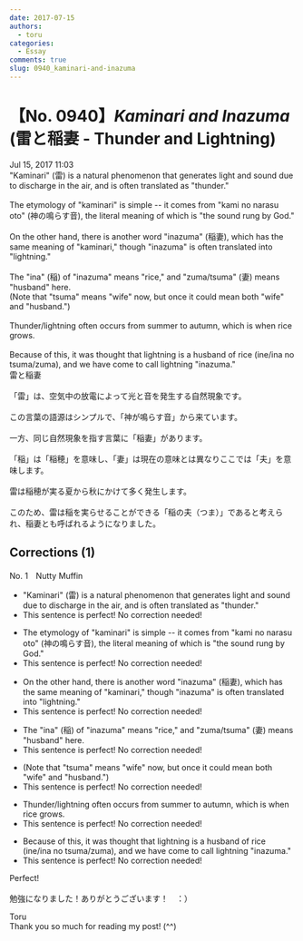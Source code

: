```yaml
---
date: 2017-07-15
authors:
  - toru
categories:
  - Essay
comments: true
slug: 0940_kaminari-and-inazuma
---
```


# 【No. 0940】<strong><em>Kaminari and Inazuma</strong></em> (雷と稲妻 - Thunder and Lightning)
<div class="date">Jul 15, 2017 11:03</div>
<div id="post"><div id="body_show_ori">
"Kaminari" (雷) is a natural phenomenon that generates light and sound due to discharge in the air, and is often translated as "thunder."<br/><br/>The etymology of "kaminari" is simple -- it comes from "kami no narasu oto" (神の鳴らす音), the literal meaning of which is "the sound rung by God."<br/><br/>On the other hand, there is another word "inazuma" (稲妻), which has the same meaning of "kaminari," though "inazuma" is often translated into "lightning." <br/><br/>The "ina" (稲) of "inazuma" means "rice," and "zuma/tsuma" (妻) means "husband" here. <br/>(Note that "tsuma" means "wife" now, but once it could mean both "wife" and "husband.")<br/><br/>Thunder/lightning often occurs from summer to autumn, which is when rice grows.<br/><br/>Because of this, it was thought that lightning is a husband of rice (ine/ina no tsuma/zuma), and we have come to call lightning "inazuma."
</div></div>

<!-- more -->

<div id="post_ja"><div id="body_show_mo">
雷と稲妻<br/><br/>「雷」は、空気中の放電によって光と音を発生する自然現象です。<br/><br/>この言葉の語源はシンプルで、「神が鳴らす音」から来ています。<br/><br/>一方、同じ自然現象を指す言葉に「稲妻」があります。<br/><br/>「稲」は「稲穂」を意味し、「妻」は現在の意味とは異なりここでは「夫」を意味します。<br/><br/>雷は稲穂が実る夏から秋にかけて多く発生します。<br/><br/>このため、雷は稲を実らせることができる「稲の夫（つま）」であると考えられ、稲妻とも呼ばれるようになりました。
</div></div>

## Corrections (1)
<div id="block"><div class="first_name"> No. 1　<span class="just_name">Nutty Muffin</span></div><div id="block2">
<ul class="correction_field">
<li class="incorrect">"Kaminari" (雷) is a natural phenomenon that generates light and sound due to discharge in the air, and is often translated as "thunder."</li>
<li class="corrected perfect">This sentence is perfect! No correction needed!</li>
</ul>
<ul class="correction_field">
<li class="incorrect">The etymology of "kaminari" is simple -- it comes from "kami no narasu oto" (神の鳴らす音), the literal meaning of which is "the sound rung by God."</li>
<li class="corrected perfect">This sentence is perfect! No correction needed!</li>
</ul>
<ul class="correction_field">
<li class="incorrect">On the other hand, there is another word "inazuma" (稲妻), which has the same meaning of "kaminari," though "inazuma" is often translated into "lightning." </li>
<li class="corrected perfect">This sentence is perfect! No correction needed!</li>
</ul>
<ul class="correction_field">
<li class="incorrect">The "ina" (稲) of "inazuma" means "rice," and "zuma/tsuma" (妻) means "husband" here.</li>
<li class="corrected perfect">This sentence is perfect! No correction needed!</li>
</ul>
<ul class="correction_field">
<li class="incorrect">(Note that "tsuma" means "wife" now, but once it could mean both "wife" and "husband.")</li>
<li class="corrected perfect">This sentence is perfect! No correction needed!</li>
</ul>
<ul class="correction_field">
<li class="incorrect">Thunder/lightning often occurs from summer to autumn, which is when rice grows.</li>
<li class="corrected perfect">This sentence is perfect! No correction needed!</li>
</ul>
<ul class="correction_field">
<li class="incorrect">Because of this, it was thought that lightning is a husband of rice (ine/ina no tsuma/zuma), and we have come to call lightning "inazuma."</li>
<li class="corrected perfect">This sentence is perfect! No correction needed!</li>
</ul>
<p class="comment_small">
 Perfect!
 <br/>
 <br/>
 勉強になりました！ありがとうございます！　：）
</p>

</div><div class="name"><span class="just_name">Toru</span><br>
Thank you so much for reading my post! (^^)
</div>
</div>

